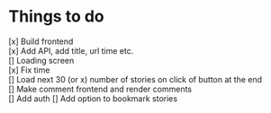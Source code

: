 # Things to do

[x] Build frontend  
[x] Add API, add title, url time etc.  
[] Loading screen  
[x] Fix time  
[] Load next 30 (or x) number of stories on click of button at the end  
[] Make comment frontend and render comments  
[] Add auth
[] Add option to bookmark stories
